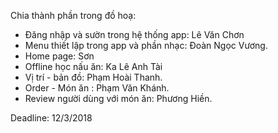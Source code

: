Chia thành phần trong đồ hoạ:

- Đăng nhập và sườn trong hệ thống app: Lê Văn Chơn
- Menu thiết lập trong app và phần nhạc: Đoàn Ngọc Vương.
- Home page: Sơn
- Offline học nấu ăn: Ka Lê Anh Tài
- Vị trí - bản đồ: Phạm Hoài Thanh.
- Order - Món ăn : Phạm Văn Khánh.
- Review người dùng với món ăn: Phương Hiền.

Deadline: 12/3/2018
